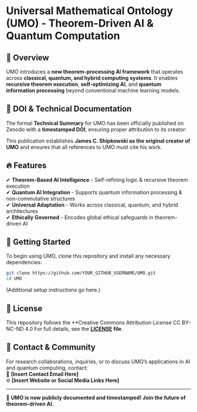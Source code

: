 # Universal Mathematical Ontology (UMO) - Theorem-Driven AI & Quantum Computation

## 🚀 Overview
UMO introduces a **new theorem-processing AI framework** that operates across **classical, quantum, and hybrid computing systems**. It enables **recursive theorem execution**, **self-optimizing AI**, and **quantum information processing** beyond conventional machine learning models.

## 📌 DOI & Technical Documentation
The formal **Technical Summary** for UMO has been officially published on Zenodo with a **timestamped DOI**, ensuring proper attribution to its creator:

This publication establishes **James C. Shipkowski as the original creator of UMO** and ensures that all references to UMO must cite his work.

## 🔥 Features
✔ **Theorem-Based AI Intelligence** - Self-refining logic & recursive theorem execution  
✔ **Quantum AI Integration** - Supports quantum information processing & non-commutative structures  
✔ **Universal Adaptation** - Works across classical, quantum, and hybrid architectures  
✔ **Ethically Governed** - Encodes global ethical safeguards in theorem-driven AI  

## 🔧 Getting Started
To begin using UMO, clone this repository and install any necessary dependencies:

```sh
git clone https://github.com/YOUR_GITHUB_USERNAME/UMO.git
cd UMO
```
(Additional setup instructions go here.)

## 📜 License
This repository follows the **Creative Commons Attribution License  CC BY-NC-ND 4.0 
For full details, see the **[LICENSE](LICENSE) file**.

## 📢 Contact & Community
For research collaborations, inquiries, or to discuss UMO’s applications in AI and quantum computing, contact:  
📧 **[Insert Contact Email Here]**  
🌐 **[Insert Website or Social Media Links Here]**

---

🚀 **UMO is now publicly documented and timestamped! Join the future of theorem-driven AI.**  
